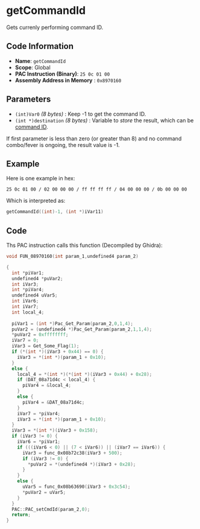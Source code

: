 # getCommandId

Gets currenly performing command ID.

## Code Information

- **Name**: `getCommandId`
- **Scope**: Global
- **PAC Instruction (Binary)**: `25 0c 01 00`
- **Assembly Address in Memory** : `0x8970160`

## Parameters

- `(int)Var0` *(8 bytes)* : Keep -1 to get the command ID.
- `(int *)destination` *(8 bytes)* : Variable to *store* the result, which can be [command ID](./guide/reference-table.md#command-ids).

If first parameter is less than zero (or greater than 8) and no command combo/fever is ongoing, the result value is -1.

## Example

Here is one example in hex:

```25 0c 01 00 / 02 00 00 00 / ff ff ff ff / 04 00 00 00 / 0b 00 00 00```

Which is interpreted as:

```c
getCommandId((int)-1, (int *)iVar11)
```

## Code

Ths PAC instruction calls this function (Decompiled by Ghidra):

```c
void FUN_08970160(int param_1,undefined4 param_2)

{
  int *piVar1;
  undefined4 *puVar2;
  int iVar3;
  int *piVar4;
  undefined4 uVar5;
  int iVar6;
  int iVar7;
  int local_4;
  
  piVar1 = (int *)Pac_Get_Param(param_2,0,1,4);
  puVar2 = (undefined4 *)Pac_Get_Param(param_2,1,1,4);
  *puVar2 = 0xffffffff;
  iVar7 = 0;
  iVar3 = Get_Some_Flag(1);
  if (*(int *)(iVar3 + 0x44) == 0) {
    iVar3 = *(int *)(param_1 + 0x10);
  }
  else {
    local_4 = *(int *)(*(int *)(iVar3 + 0x44) + 0x28);
    if (DAT_08a71d4c < local_4) {
      piVar4 = &local_4;
    }
    else {
      piVar4 = &DAT_08a71d4c;
    }
    iVar7 = *piVar4;
    iVar3 = *(int *)(param_1 + 0x10);
  }
  iVar3 = *(int *)(iVar3 + 0x158);
  if (iVar3 != 0) {
    iVar6 = *piVar1;
    if (((iVar6 < 0) || (7 < iVar6)) || (iVar7 == iVar6)) {
      iVar3 = func_0x08b72c38(iVar3 + 500);
      if (iVar3 != 0) {
        *puVar2 = *(undefined4 *)(iVar3 + 0x28);
      }
    }
    else {
      uVar5 = func_0x08b63690(iVar3 + 0x3c54);
      *puVar2 = uVar5;
    }
  }
  PAC::PAC_setCmdId(param_2,0);
  return;
}
```

